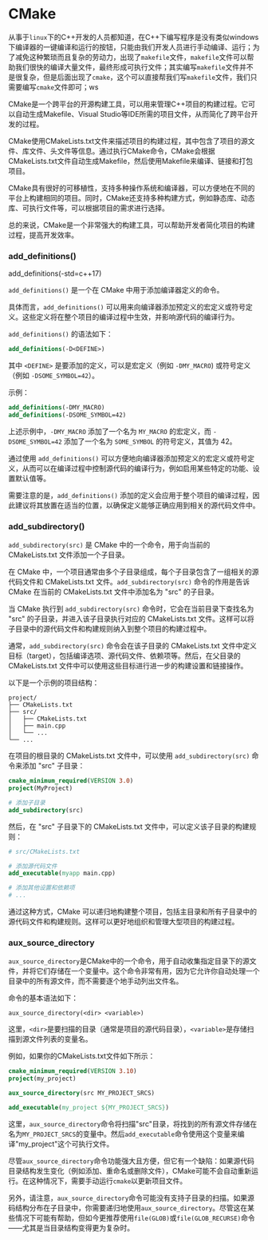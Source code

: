 # CMake

 从事于`linux`下的C++开发的人员都知道，在C++下编写程序是没有类似windows下编译器的一键编译和运行的按钮，只能由我们开发人员进行手动编译、运行；为了减免这种繁琐而且复杂的劳动力，出现了`makefile`文件，`makefile`文件可以帮助我们很快的编译大量文件，最终形成可执行文件；其实编写`makefile`文件并不是很复杂，但是后面出现了`cmake`，这个可以直接帮我们写`makefile`文件，我们只需要编写`cmake`文件即可；ws



CMake是一个跨平台的开源构建工具，可以用来管理C++项目的构建过程。它可以自动生成Makefile、Visual Studio等IDE所需的项目文件，从而简化了跨平台开发的过程。

CMake使用CMakeLists.txt文件来描述项目的构建过程，其中包含了项目的源文件、库文件、头文件等信息。通过执行CMake命令，CMake会根据CMakeLists.txt文件自动生成Makefile，然后使用Makefile来编译、链接和打包项目。

CMake具有很好的可移植性，支持多种操作系统和编译器，可以方便地在不同的平台上构建相同的项目。同时，CMake还支持多种构建方式，例如静态库、动态库、可执行文件等，可以根据项目的需求进行选择。

总的来说，CMake是一个非常强大的构建工具，可以帮助开发者简化项目的构建过程，提高开发效率。







### add_definitions()

add_definitions(-std=c++17)



`add_definitions()` 是一个在 CMake 中用于添加编译器定义的命令。

具体而言，`add_definitions()` 可以用来向编译器添加预定义的宏定义或符号定义。这些定义将在整个项目的编译过程中生效，并影响源代码的编译行为。

`add_definitions()` 的语法如下：

```cmake
add_definitions(-D<DEFINE>)
```

其中 `<DEFINE>` 是要添加的定义，可以是宏定义（例如 `-DMY_MACRO`) 或符号定义（例如 `-DSOME_SYMBOL=42`）。

示例：

```cmake
add_definitions(-DMY_MACRO)
add_definitions(-DSOME_SYMBOL=42)
```

上述示例中，`-DMY_MACRO` 添加了一个名为 `MY_MACRO` 的宏定义，而 `-DSOME_SYMBOL=42` 添加了一个名为 `SOME_SYMBOL` 的符号定义，其值为 42。

通过使用 `add_definitions()` 可以方便地向编译器添加预定义的宏定义或符号定义，从而可以在编译过程中控制源代码的编译行为，例如启用某些特定的功能、设置默认值等。

需要注意的是，`add_definitions()` 添加的定义会应用于整个项目的编译过程，因此建议将其放置在适当的位置，以确保定义能够正确应用到相关的源代码文件中。





### add_subdirectory()

`add_subdirectory(src)` 是 CMake 中的一个命令，用于向当前的 CMakeLists.txt 文件添加一个子目录。

在 CMake 中，一个项目通常由多个子目录组成，每个子目录包含了一组相关的源代码文件和 CMakeLists.txt 文件。`add_subdirectory(src)` 命令的作用是告诉 CMake 在当前的 CMakeLists.txt 文件中添加名为 "src" 的子目录。

当 CMake 执行到 `add_subdirectory(src)` 命令时，它会在当前目录下查找名为 "src" 的子目录，并进入该子目录执行对应的 CMakeLists.txt 文件。这样可以将子目录中的源代码文件和构建规则纳入到整个项目的构建过程中。

通常，`add_subdirectory(src)` 命令会在该子目录的 CMakeLists.txt 文件中定义目标（target），包括编译选项、源代码文件、依赖项等。然后，在父目录的 CMakeLists.txt 文件中可以使用这些目标进行进一步的构建设置和链接操作。

以下是一个示例的项目结构：

```
project/
├── CMakeLists.txt
├── src/
│   ├── CMakeLists.txt
│   ├── main.cpp
│   └── ...
└── ...
```

在项目的根目录的 CMakeLists.txt 文件中，可以使用 `add_subdirectory(src)` 命令来添加 "src" 子目录：

```cmake
cmake_minimum_required(VERSION 3.0)
project(MyProject)

# 添加子目录
add_subdirectory(src)
```

然后，在 "src" 子目录下的 CMakeLists.txt 文件中，可以定义该子目录的构建规则：

```cmake
# src/CMakeLists.txt

# 添加源代码文件
add_executable(myapp main.cpp)

# 添加其他设置和依赖项
# ...
```

通过这种方式，CMake 可以递归地构建整个项目，包括主目录和所有子目录中的源代码文件和构建规则。这样可以更好地组织和管理大型项目的构建过程。



### aux_source_directory

`aux_source_directory`是CMake中的一个命令，用于自动收集指定目录下的源文件，并将它们存储在一个变量中。这个命令非常有用，因为它允许你自动处理一个目录中的所有源文件，而不需要逐个地手动列出文件名。

命令的基本语法如下：

```
aux_source_directory(<dir> <variable>)
```

这里，`<dir>`是要扫描的目录（通常是项目的源代码目录），`<variable>`是存储扫描到源文件列表的变量名。

例如，如果你的CMakeLists.txt文件如下所示：

```cmake
cmake_minimum_required(VERSION 3.10)
project(my_project)

aux_source_directory(src MY_PROJECT_SRCS)

add_executable(my_project ${MY_PROJECT_SRCS})
```

这里，`aux_source_directory`命令将扫描"src"目录，将找到的所有源文件存储在名为`MY_PROJECT_SRCS`的变量中。然后`add_executable`命令使用这个变量来编译"my_project"这个可执行文件。

尽管`aux_source_directory`命令功能强大且方便，但它有一个缺陷：如果源代码目录结构发生变化（例如添加、重命名或删除文件），CMake可能不会自动重新运行。在这种情况下，需要手动运行`cmake`以更新项目文件。

另外，请注意，`aux_source_directory`命令可能没有支持子目录的扫描。如果源码结构分布在子目录中，你需要递归地使用`aux_source_directory`。尽管这在某些情况下可能有帮助，但如今更推荐使用`file(GLOB)`或`file(GLOB_RECURSE)`命令——尤其是当目录结构变得更为复杂时。





